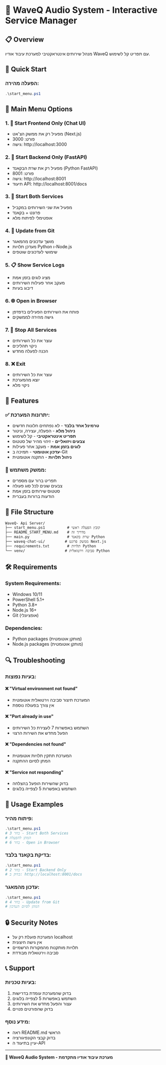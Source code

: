 # 🎵 WaveQ Audio System - Interactive Service Manager

## 📋 Overview
מנהל שירותים אינטראקטיבי למערכת עיבוד אודיו WaveQ עם תפריט קל לשימוש.

## 🚀 Quick Start

### הפעלה מהירה:
```powershell
.\start_menu.ps1
```

## 🎯 Main Menu Options

### 1. 🎨 Start Frontend Only (Chat UI)
- מפעיל רק את ממשק הצ'אט (Next.js)
- פורט: 3000
- גישה: http://localhost:3000

### 2. 🔧 Start Backend Only (FastAPI)
- מפעיל רק את שרת הבקאנד (Python FastAPI)
- פורט: 8001
- גישה: http://localhost:8001
- תיעוד API: http://localhost:8001/docs

### 3. 🚀 Start Both Services
- מפעיל את שני השירותים במקביל
- פרונט + בקאנד
- אופטימלי לפיתוח מלא

### 4. 🔄 Update from Git
- מושך עדכונים מהמאגר
- מעדכן תלויות Python ו-Node.js
- שימושי לעדכונים שוטפים

### 5. 📋 Show Service Logs
- מציג לוגים בזמן אמת
- מעקב אחר פעילות השירותים
- דיבוג בעיות

### 6. 🌐 Open in Browser
- פותח את השירותים הפעילים בדפדפן
- גישה מהירה לממשקים

### 7. 🛑 Stop All Services
- עוצר את כל השירותים
- ניקוי תהליכים
- הכנה לפעלה מחדש

### 8. ❌ Exit
- עוצר את כל השירותים
- יוצא מהמערכת
- ניקוי מלא

## 🔧 Features

### ✅ יתרונות המערכת:
- **טרמינל אחד בלבד** - לא נפתחים חלונות חדשים
- **ניהול מלא** - הפעלה, עצירה, וניטור
- **תפריט אינטראקטיבי** - קל לשימוש
- **צבעים ויזואליים** - זיהוי מהיר של סטטוס
- **לוגים בזמן אמת** - מעקב אחר פעילות
- **עדכון אוטומטי** - תמיכה ב-Git
- **ניהול תלויות** - התקנה אוטומטית

### 🎨 ממשק משתמש:
- תפריט ברור עם מספרים
- צבעים שונים לכל סוג פעולה
- סטטוס שירותים בזמן אמת
- הודעות ברורות בעברית

## 📁 File Structure

```
WaveQ- Api Server/
├── start_menu.ps1          # קובץ הפעלה ראשי
├── README_START_MENU.md    # מדריך זה
├── main.py                 # שרת בקאנד Python
├── waveq-chat-ui/         # ממשק פרונט Next.js
├── requirements.txt        # תלויות Python
└── venv/                  # סביבה וירטואלית Python
```

## 🛠️ Requirements

### System Requirements:
- Windows 10/11
- PowerShell 5.1+
- Python 3.8+
- Node.js 16+
- Git (אופציונלי)

### Dependencies:
- Python packages (מותקן אוטומטית)
- Node.js packages (מותקן אוטומטית)

## 🔍 Troubleshooting

### בעיות נפוצות:

#### ❌ "Virtual environment not found"
- המערכת תיצור סביבה וירטואלית אוטומטית
- אין צורך בפעולה נוספת

#### ❌ "Port already in use"
- השתמש באפשרות 7 לעצירת כל השירותים
- הפעל מחדש את השירות הרצוי

#### ❌ "Dependencies not found"
- המערכת תתקין תלויות אוטומטית
- המתן לסיום ההתקנה

#### ❌ "Service not responding"
- בדוק שהשירות הופעל בהצלחה
- השתמש באפשרות 5 לצפייה בלוגים

## 🎵 Usage Examples

### פיתוח מהיר:
```powershell
.\start_menu.ps1
# בחר 3 - Start Both Services
# המתן להפעלה
# בחר 6 - Open in Browser
```

### בדיקת בקאנד בלבד:
```powershell
.\start_menu.ps1
# בחר 2 - Start Backend Only
# בדוק ב: http://localhost:8001/docs
```

### עדכון מהמאגר:
```powershell
.\start_menu.ps1
# בחר 4 - Update from Git
# המתן לסיום העדכון
```

## 🔒 Security Notes

- המערכת פועלת רק על localhost
- אין גישה חיצונית
- תלויות מותקנות מהמקורות הרשמיים
- סביבה וירטואלית מבודדת

## 📞 Support

### בעיות טכניות:
1. בדוק שהמערכת עומדת בדרישות
2. השתמש באפשרות 5 לצפייה בלוגים
3. עצור והפעל מחדש את השירותים
4. בדוק שהפורטים פנויים

### מידע נוסף:
- ראה README.md הראשי
- בדוק קבצי הקונפיגורציה
- עיין בתיעוד ה-API

---

**🎵 WaveQ Audio System - מערכת עיבוד אודיו מתקדמת**
